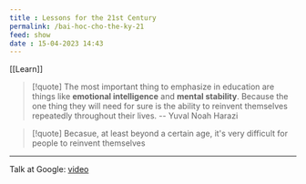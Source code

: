 ```yaml
---
title : Lessons for the 21st Century
permalink: /bai-hoc-cho-the-ky-21
feed: show
date : 15-04-2023 14:43
---
```


[[Learn]]

> [!quote]
> The most important thing to emphasize in education are things like **emotional intelligence** and **mental stability**. Because the one thing they will need for sure is the ability to reinvent themselves repeatedly throughout their lives. -- Yuval Noah Harazi

> [!quote] Becasue, at least beyond a certain age, it's very difficult for people to reinvent themselves


---
Talk at Google: [video](https://www.youtube.com/watch?v=Bw9P_ZXWDJU&ab_channel=TalksatGoogle)
